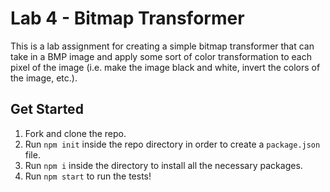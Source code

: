 Lab 4 - Bitmap Transformer
===
This is a lab assignment for creating a simple bitmap transformer that can take in a BMP image and apply some sort of color transformation to each pixel of the image (i.e. make the image black and white, invert the colors of the image, etc.).

## Get Started
1. Fork and clone the repo.
1. Run `npm init` inside the repo directory in order to create a `package.json` file. 
1. Run `npm i` inside the directory to install all the necessary packages.
1. Run `npm start` to run the tests!
